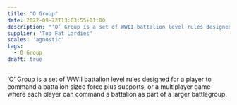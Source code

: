 ```yaml
---
title: "O Group"
date: 2022-09-22T13:03:55+01:00
description: "‘O’ Group is a set of WWII battalion level rules designed for a player to command a battalion sized force plus supports, or a multiplayer game where each player can command a battalion as part of a larger battlegroup."
supplier: 'Too Fat Lardies'
scales: 'agnostic'
tags:
  - O Group
draft: true
---
```


‘O’ Group is a set of WWII battalion level rules designed for a player to command a battalion sized force plus supports, or a multiplayer game where each player can command a battalion as part of a larger battlegroup.
